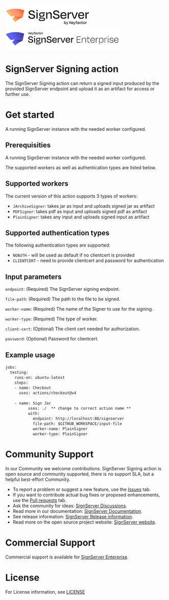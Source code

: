 <!-- SignServer Community logo -->
<a href="https://signserver.org">
    <img src=".github/images/community-signserver.png?raw=true)" alt="SignServer logo" title="SignServer" height="70" />
</a>
<!-- SignServer Enterprise logo -->
<a href="https://www.keyfactor.com/products/signserver-enterprise/">
    <img src=".github/images/keyfactor-signserver-enterprise.png?raw=true)" alt="SignServer logo" title="SignServer" height="70" />
</a>

# SignServer Signing action

The SignServer Signing action can return a signed input produced by the provided SignServer endpoint and upload it as an artifact for access or further use.

# Get started

A running SignServer instance with the needed worker configured.

## Prerequisities

A running SignServer instance with the needed worker configured.

The supported workers as well as authentication types are listed below.

## Supported workers

The current version of this action supports 3 types of workers:
* `JArchiveSigner`: takes jar as input and uploads signed jar as artifact
* `PDFSigner`: takes pdf as input and uploads signed pdf as artifact
* `PlainSigner`: takes any input and uploads signed input as artifact

## Supported authentication types

The following authentication types are supported:
* `NOAUTH` - will be used as default if no clientcert is provided
* `CLIENTCERT` - need to provide clientcert and password for authentication

## Input parameters

`endpoint`: (Required) The SignServer signing endpoint.

`file-path`: (Required) The path to the file to be signed.

`worker-name`: (Required) The name of the Signer to use for the signing.

`worker-type`: (Required) The type of worker.

`client-cert`: (Optional) The client cert needed for authorization.

`password`: (Optional) Password for clientcert.

## Example usage

```
jobs:
  testing:
    runs-on: ubuntu-latest
    steps:
    - name: Checkout
      uses: actions/checkout@v4

    - name: Sign Jar
          uses: ./  ** change to correct action name **
          with:
            endpoint: http://localhost:80/signserver
            file-path: $GITHUB_WORKSPACE/input-file
            worker-name: PlainSigner
            worker-type: PlainSigner
```

# Community Support

In our Community we welcome contributions. SignServer Signing action is open source and community supported, there is no support SLA, but a helpful best-effort Community.

* To report a problem or suggest a new feature, use the [Issues](https://github.com/Keyfactor/signserver-signing-action/issues) tab.
* If you want to contribute actual bug fixes or proposed enhancements, use the [Pull requests](https://github.com/Keyfactor/signserver-signing-action/pulls) tab.
* Ask the community for ideas: [SignServer Discussions](https://github.com/Keyfactor/signserver-ce/discussions).
* Read more in our documentation: [SignServer Documentation](https://doc.primekey.com/signserver).
* See release information: [SignServer Release information](https://doc.primekey.com/signserver/signserver-release-information).
* Read more on the open source project website: [SignServer website](https://www.signserver.org/).

# Commercial Support

Commercial support is available for [SignServer Enterprise](https://www.keyfactor.com/platform/keyfactor-signserver-enterprise/).

# License

For License information, see [LICENSE](https://github.com/Keyfactor/signserver-signing-action/blob/main/LICENSE)
